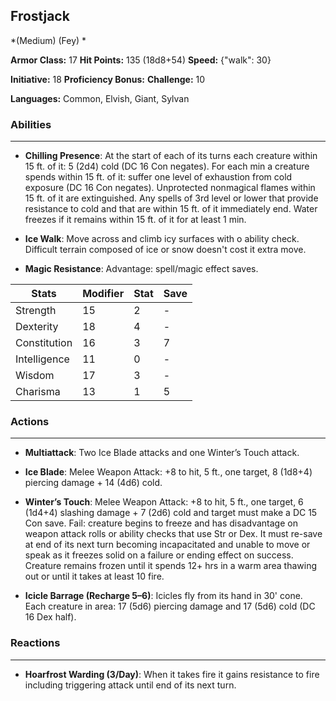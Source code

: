 ## Frostjack
*(Medium) (Fey) *

**Armor Class:** 17
**Hit Points:** 135 (18d8+54)
**Speed:** {"walk": 30}

**Initiative:** 18
**Proficiency Bonus:**
**Challenge:** 10

**Languages:** Common, Elvish, Giant, Sylvan

### Abilities
 --- 
- **Chilling Presence**: At the start of each of its turns each creature within 15 ft. of it: 5 (2d4) cold (DC 16 Con negates). For each min a creature spends within 15 ft. of it: suffer one level of exhaustion from cold exposure (DC 16 Con negates). Unprotected nonmagical flames within 15 ft. of it are extinguished. Any spells of 3rd level or lower that provide resistance to cold and that are within 15 ft. of it immediately end. Water freezes if it remains within 15 ft. of it for at least 1 min.

- **Ice Walk**: Move across and climb icy surfaces with o ability check. Difficult terrain composed of ice or snow doesn't cost it extra move.

- **Magic Resistance**: Advantage: spell/magic effect saves.



| Stats | Modifier | Stat | Save
| ---- | ---- | ---- | ---- |
| Strength | 15 | 2 | - |
| Dexterity | 18 | 4 | - |
| Constitution | 16 | 3 | 7 |
| Intelligence | 11 | 0 | - |
| Wisdom | 17 | 3 | - |
| Charisma | 13 | 1 | 5 |

### Actions
 --- 
- **Multiattack**: Two Ice Blade attacks and one Winter’s Touch attack.

- **Ice Blade**: Melee Weapon Attack: +8 to hit, 5 ft., one target, 8 (1d8+4) piercing damage + 14 (4d6) cold.

- **Winter’s Touch**: Melee Weapon Attack: +8 to hit, 5 ft., one target, 6 (1d4+4) slashing damage + 7 (2d6) cold and target must make a DC 15 Con save. Fail: creature begins to freeze and has disadvantage on weapon attack rolls or ability checks that use Str or Dex. It must re-save at end of its next turn becoming incapacitated and unable to move or speak as it freezes solid on a failure or ending effect on success. Creature remains frozen until it spends 12+ hrs in a warm area thawing out or until it takes at least 10 fire.

- **Icicle Barrage (Recharge 5–6)**: Icicles fly from its hand in 30' cone. Each creature in area: 17 (5d6) piercing damage and 17 (5d6) cold (DC 16 Dex half).

### Reactions
 --- 
- **Hoarfrost Warding (3/Day)**: When it takes fire it gains resistance to fire including triggering attack until end of its next turn.

